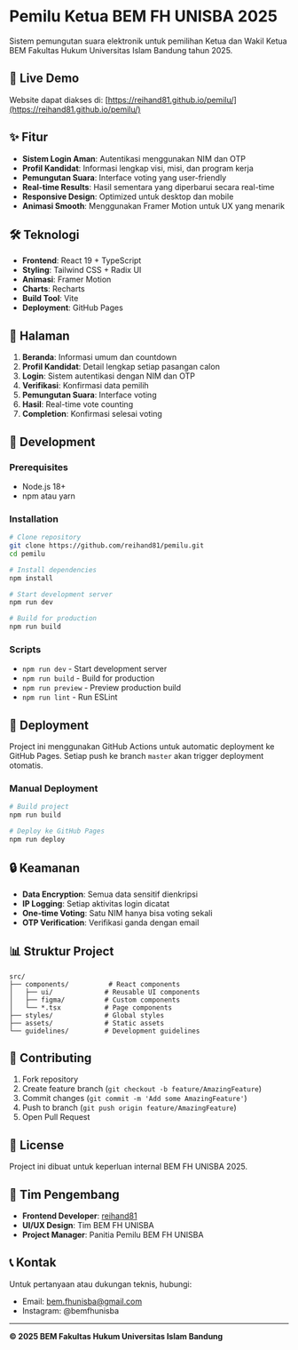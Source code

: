 # Pemilu Ketua BEM FH UNISBA 2025

Sistem pemungutan suara elektronik untuk pemilihan Ketua dan Wakil Ketua BEM Fakultas Hukum Universitas Islam Bandung tahun 2025.

## 🚀 Live Demo

Website dapat diakses di: [https://reihand81.github.io/pemilu/](https://reihand81.github.io/pemilu/)

## ✨ Fitur

- **Sistem Login Aman**: Autentikasi menggunakan NIM dan OTP
- **Profil Kandidat**: Informasi lengkap visi, misi, dan program kerja
- **Pemungutan Suara**: Interface voting yang user-friendly
- **Real-time Results**: Hasil sementara yang diperbarui secara real-time
- **Responsive Design**: Optimized untuk desktop dan mobile
- **Animasi Smooth**: Menggunakan Framer Motion untuk UX yang menarik

## 🛠️ Teknologi

- **Frontend**: React 19 + TypeScript
- **Styling**: Tailwind CSS + Radix UI
- **Animasi**: Framer Motion
- **Charts**: Recharts
- **Build Tool**: Vite
- **Deployment**: GitHub Pages

## 📱 Halaman

1. **Beranda**: Informasi umum dan countdown
2. **Profil Kandidat**: Detail lengkap setiap pasangan calon
3. **Login**: Sistem autentikasi dengan NIM dan OTP
4. **Verifikasi**: Konfirmasi data pemilih
5. **Pemungutan Suara**: Interface voting
6. **Hasil**: Real-time vote counting
7. **Completion**: Konfirmasi selesai voting

## 🔧 Development

### Prerequisites

- Node.js 18+
- npm atau yarn

### Installation

```bash
# Clone repository
git clone https://github.com/reihand81/pemilu.git
cd pemilu

# Install dependencies
npm install

# Start development server
npm run dev

# Build for production
npm run build
```

### Scripts

- `npm run dev` - Start development server
- `npm run build` - Build for production
- `npm run preview` - Preview production build
- `npm run lint` - Run ESLint

## 🚀 Deployment

Project ini menggunakan GitHub Actions untuk automatic deployment ke GitHub Pages. Setiap push ke branch `master` akan trigger deployment otomatis.

### Manual Deployment

```bash
# Build project
npm run build

# Deploy ke GitHub Pages
npm run deploy
```

## 🔒 Keamanan

- **Data Encryption**: Semua data sensitif dienkripsi
- **IP Logging**: Setiap aktivitas login dicatat
- **One-time Voting**: Satu NIM hanya bisa voting sekali
- **OTP Verification**: Verifikasi ganda dengan email

## 📊 Struktur Project

```
src/
├── components/          # React components
│   ├── ui/             # Reusable UI components
│   ├── figma/          # Custom components
│   └── *.tsx           # Page components
├── styles/             # Global styles
├── assets/             # Static assets
└── guidelines/         # Development guidelines
```

## 🤝 Contributing

1. Fork repository
2. Create feature branch (`git checkout -b feature/AmazingFeature`)
3. Commit changes (`git commit -m 'Add some AmazingFeature'`)
4. Push to branch (`git push origin feature/AmazingFeature`)
5. Open Pull Request

## 📄 License

Project ini dibuat untuk keperluan internal BEM FH UNISBA 2025.

## 👥 Tim Pengembang

- **Frontend Developer**: [reihand81](https://github.com/reihand81)
- **UI/UX Design**: Tim BEM FH UNISBA
- **Project Manager**: Panitia Pemilu BEM FH UNISBA

## 📞 Kontak

Untuk pertanyaan atau dukungan teknis, hubungi:
- Email: bem.fhunisba@gmail.com
- Instagram: @bemfhunisba

---

**© 2025 BEM Fakultas Hukum Universitas Islam Bandung**